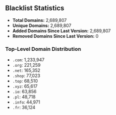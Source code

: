 ## Blacklist Statistics

- **Total Domains:** 2,689,807
- **Unique Domains:** 2,689,807
- **Added Domains Since Last Version:** 2,689,807
- **Removed Domains Since Last Version:** 0

### Top-Level Domain Distribution

-  `.com`: 1,233,947
-  `.org`: 221,259
-  `.net`: 165,352
-  `.shop`: 77,023
-  `.top`: 68,510
-  `.xyz`: 65,617
-  `.io`: 63,856
-  `.pl`: 48,718
-  `.info`: 44,971
-  `.fr`: 36,124

